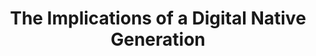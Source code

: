 ---
layout: post
name: Esports1
title: The Implications of a Digital Native Generation
permalink: esports-2
---